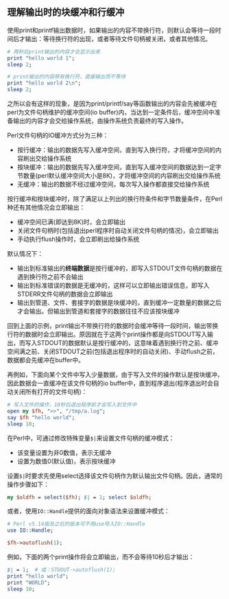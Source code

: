 ## 理解输出时的块缓冲和行缓冲

使用print和printf输出数据时，如果输出的内容不带换行符，则默认会等待一段时间后才输出：等待换行符的出现，或者等待文件句柄被关闭，或者其他情况。

```perl
# 两秒后print输出的内容才会显示出来
print "hello world 1";
sleep 2;

# print输出的内容带有换行符，直接输出而不等待
print "hello world 2\n";
sleep 2;
```

之所以会有这样的现象，是因为print/printf/say等函数输出的内容会先被缓冲在perl为文件句柄维护的缓冲空间(io buffer)内，当达到一定条件后，缓冲空间中准备输出的内容才会交给操作系统，由操作系统负责最终的写入操作。

Perl文件句柄的IO缓冲方式分为三种：  

- 按行缓冲：输出的数据先写入缓冲空间，直到写入换行符，才将缓冲空间的内容刷出交给操作系统  
- 按块缓冲：输出的数据先写入缓冲空间，直到写入缓冲空间的数据达到一定字节数量(perl默认缓冲空间大小是8K)，才将缓冲空间的内容刷出交给操作系统  
- 无缓冲：输出的数据不经过缓冲空间，每次写入操作都直接交给操作系统  

按行缓冲和按块缓冲时，除了满足以上列出的换行符条件和字节数量条件，在Perl种还有其他情况会立即输出：  

- 缓冲空间已满(即达到8K)时，会立即输出  
- 关闭文件句柄时(包括退出perl程序时自动关闭文件句柄的情况)，会立即输出  
- 手动执行flush操作时，会立即刷出给操作系统  

默认情况下：  

- 输出到标准输出的**终端数据**是按行缓冲的，即写入STDOUT文件句柄的数据在遇到换行符之前不会输出  
- 输出到标准错误的数据是无缓冲的，这样可以立即输出错误信息，即写入STDERR文件句柄的数据会立即输出  
- 输出到管道、文件、套接字的数据是块缓冲的，直到缓冲一定数量的数据之后才会输出。但输出到管道和套接字的数据往往不应该按块缓冲  

回到上面的示例，print输出不带换行符的数据时会缓冲等待一段时间，输出带换行符的数据时会立即输出。原因就在于这两个print操作都是向STDOUT写入输出，而写入STDOUT的数据默认是按行缓冲的，这意味着遇到换行符之前、缓冲空间满之前、关闭STDOUT之前(包括退出程序时的自动关闭)、手动flush之前，数据都会先缓冲在buffer中。

再例如，下面向某个文件中写入少量数据，由于写入文件的操作默认是按块缓冲，因此数据会一直缓冲在该文件句柄的io buffer中，直到程序退出(程序退出时会自动关闭所有打开的文件句柄)：

```perl
# 写入文件的操作，10秒后退出程序前才会写入到文件中
open my $fh, ">>", "/tmp/a.log";
say $fh "hello world";
sleep 10;
```

在Perl中，可通过修改特殊变量`$|`来设置文件句柄的缓冲模式：  

- 该变量设置为非0数值，表示无缓冲  
- 设置为数值0(默认值)，表示按块缓冲  

设置`$|`时要求先使用select选择该文件句柄作为默认输出文件句柄。因此，通常的操作步骤如下：

```perl
my $oldfh = select($fh); $| = 1; select $oldfh;
```

或者，使用`IO::Handle`提供的面向对象语法来设置缓冲模式：

```perl
# Perl v5.14版及之后的版本可不用use导入IO::Handle
use IO::Handle;

$fh->autoflush(1);
```

例如，下面的两个print操作将会立即输出，而不会等待10秒后才输出：

```perl
$| = 1;  # 或：STDOUT->autoflush(1);
print "hello world";
print "WORLD";
sleep 10;
```


